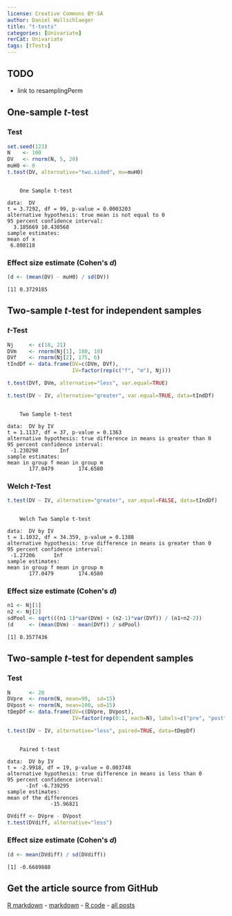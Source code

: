 ```yaml
---
license: Creative Commons BY-SA
author: Daniel Wollschlaeger
title: "t-tests"
categories: [Univariate]
rerCat: Univariate
tags: [tTests]
---
```





TODO
-------------------------

 - link to resamplingPerm

One-sample $t$-test
-------------------------

### Test


```r
set.seed(123)
N    <- 100
DV   <- rnorm(N, 5, 20)
muH0 <- 0
t.test(DV, alternative="two.sided", mu=muH0)
```

```

	One Sample t-test

data:  DV
t = 3.7292, df = 99, p-value = 0.0003203
alternative hypothesis: true mean is not equal to 0
95 percent confidence interval:
  3.185669 10.430568
sample estimates:
mean of x 
 6.808118 
```

### Effect size estimate (Cohen's $d$)


```r
(d <- (mean(DV) - muH0) / sd(DV))
```

```
[1] 0.3729185
```

Two-sample $t$-test for independent samples
-------------------------

### $t$-Test


```r
Nj     <- c(18, 21)
DVm    <- rnorm(Nj[1], 180, 10)
DVf    <- rnorm(Nj[2], 175, 6)
tIndDf <- data.frame(DV=c(DVm, DVf),
                     IV=factor(rep(c("f", "m"), Nj)))
```


```r
t.test(DVf, DVm, alternative="less", var.equal=TRUE)
```


```r
t.test(DV ~ IV, alternative="greater", var.equal=TRUE, data=tIndDf)
```

```

	Two Sample t-test

data:  DV by IV
t = 1.1137, df = 37, p-value = 0.1363
alternative hypothesis: true difference in means is greater than 0
95 percent confidence interval:
 -1.230298       Inf
sample estimates:
mean in group f mean in group m 
       177.0479        174.6580 
```

### Welch $t$-Test


```r
t.test(DV ~ IV, alternative="greater", var.equal=FALSE, data=tIndDf)
```

```

	Welch Two Sample t-test

data:  DV by IV
t = 1.1032, df = 34.359, p-value = 0.1388
alternative hypothesis: true difference in means is greater than 0
95 percent confidence interval:
 -1.27206      Inf
sample estimates:
mean in group f mean in group m 
       177.0479        174.6580 
```

### Effect size estimate (Cohen's $d$)


```r
n1 <- Nj[1]
n2 <- Nj[2]
sdPool <- sqrt(((n1-1)*var(DVm) + (n2-1)*var(DVf)) / (n1+n2-2))
(d     <- (mean(DVm) - mean(DVf)) / sdPool)
```

```
[1] 0.3577436
```

Two-sample $t$-test for dependent samples
-------------------------

### Test


```r
N      <- 20
DVpre  <- rnorm(N, mean=90,  sd=15)
DVpost <- rnorm(N, mean=100, sd=15)
tDepDf <- data.frame(DV=c(DVpre, DVpost),
                     IV=factor(rep(0:1, each=N), labels=c("pre", "post")))
```


```r
t.test(DV ~ IV, alternative="less", paired=TRUE, data=tDepDf)
```

```

	Paired t-test

data:  DV by IV
t = -2.9918, df = 19, p-value = 0.003748
alternative hypothesis: true difference in means is less than 0
95 percent confidence interval:
      -Inf -6.739295
sample estimates:
mean of the differences 
              -15.96821 
```


```r
DVdiff <- DVpre - DVpost
t.test(DVdiff, alternative="less")
```

### Effect size estimate (Cohen's $d$)


```r
(d <- mean(DVdiff) / sd(DVdiff))
```

```
[1] -0.6689888
```

Get the article source from GitHub
----------------------------------------------

[R markdown](https://github.com/dwoll/RExRepos/raw/master/Rmd/tTest.Rmd) - [markdown](https://github.com/dwoll/RExRepos/raw/master/md/tTest.md) - [R code](https://github.com/dwoll/RExRepos/raw/master/R/tTest.R) - [all posts](https://github.com/dwoll/RExRepos/)
